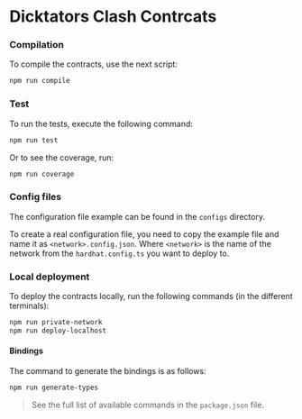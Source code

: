 # Dicktators Clash Contrcats

### Compilation

To compile the contracts, use the next script:

```bash
npm run compile
```

### Test

To run the tests, execute the following command:

```bash
npm run test
```

Or to see the coverage, run:

```bash
npm run coverage
```

### Config files

The configuration file example can be found in the `configs` directory.

To create a real configuration file, you need to copy the example file and name it as `<network>.config.json`.
Where `<network>` is the name of the network from the `hardhat.config.ts` you want to deploy to.

### Local deployment

To deploy the contracts locally, run the following commands (in the different terminals):

```bash
npm run private-network
npm run deploy-localhost
```

#### Bindings

The command to generate the bindings is as follows:

```bash
npm run generate-types
```

> See the full list of available commands in the `package.json` file.

